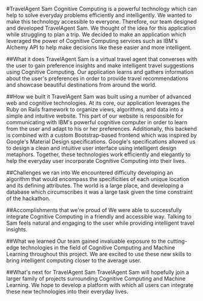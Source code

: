 #TravelAgent Sam
Cognitive Computing is a powerful technology which can help to solve everyday problems efficiently and intelligently. We wanted to make this technology accessible to everyone. Therefore, our team designed and developed TravelAgent Sam. We thought of the idea for this application while struggling to plan a trip. We decided to make an application which leveraged the power of Cognitive Computing services such as IBM's Alchemy API to help make decisions like these easier and more intelligent.

##What it does
TravelAgent Sam is a virtual travel agent that converses with the user to gain preference insights and make intelligent travel suggestions using Cognitive Computing. Our application learns and gathers information about the user's preferences in order to provide travel recommendations and showcase beautiful destinations from around the world.

##How we built it
TravelAgent Sam was built using a number of advanced web and cognitive technologies. At its core, our application leverages the Ruby on Rails framework to organize views, algorithms, and data into a simple and intuitive website. This part of our website is responsible for communicating with IBM's powerful cognitive computer in order to learn from the user and adapt to his or her preferences. Additionally, this backend is combined with a custom Bootstrap-based frontend which was inspired by Google's Material Design specifications. Google's specifications allowed us to design a clean and intuitive user interface using intelligent design metaphors. Together, these technologies work efficiently and elegantly to help the everyday user incorporate Cognitive Computing into their lives.

##Challenges we ran into
We encountered difficulty developing an algorithm that would encompass the specificities of each unique location and its defining attributes. The world is a large place, and developing a database which circumscribes it was a large task given the time constraint of the hackathon.

##Accomplishments that we're proud of
We were able to successfully integrate Cognitive Computing in a friendly and accessible way. Talking to Sam feels natural and engaging to the user while providing intelligent travel insights.

##What we learned
Our team gained invaluable exposure to the cutting-edge technologies in the field of Cognitive Computing and Machine Learning throughout this project. We are excited to use these new skills to bring intelligent computing closer to the average user.

##What's next for TravelAgent Sam
TravelAgent Sam will hopefully join a larger family of projects surrounding Cognitive Computing and Machine Learning. We hope to develop a platform with which all users can integrate these new technologies into their everyday lives.
